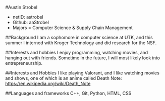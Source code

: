 #Austin Strobel

- netID: astrobel 
- Github: aaStrobel 
- Majors = Computer Science & Supply Chain Management

##Background
I am a sophomore in computer science at UTK, and this summer I interned with Kroger Technology and did research for the NSF. 

##Interests and hobbies
I enjoy programming, watching movies, and hanging out with friends. Sometime in the future, I will most likely look into entrepreneurship. 

##Interests and Hobbies
I like playing Valorant, and I like watching movies and shows, one of which is an anime called Death Note: https://en.wikipedia.org/wiki/Death_Note

##Languages and frameworks
C++, Git, Python, HTML, CSS
